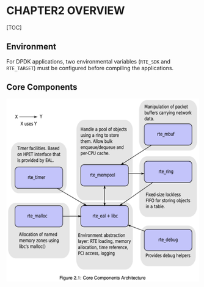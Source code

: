 # CHAPTER2 OVERVIEW

[TOC]

## Environment

For DPDK applications, two environmental variables (`RTE_SDK` and `RTE_TARGET`) must be configured before compiling the applications.



## Core Components

![core_components_arch](res/core_components_arch.png)

